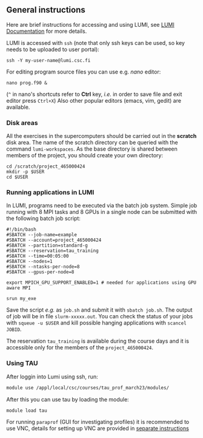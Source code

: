 ## General instructions

Here are brief instructions for accessing and using LUMI, see [LUMI Documentation](https://docs.lumi-supercomputer.eu/) for more details.

LUMI is accessed with `ssh` (note that only ssh keys can be used, so key needs to be uploaded to 
user portal):
```
ssh -Y my-user-name@lumi.csc.fi
```

For editing program source files you can use e.g. *nano* editor: 

```
nano prog.f90 &
```
(`^` in nano's shortcuts refer to **Ctrl** key, *i.e.* in order to save file and exit editor press `Ctrl+X`)
Also other popular editors (emacs, vim, gedit) are available.

### Disk areas

All the exercises in the supercomputers should be carried out in the
**scratch** disk area. The name of the scratch directory can be
queried with the command `lumi-workspaces`. As the base directory is
shared between members of the project, you should create your own
directory:
```
cd /scratch/project_465000424 
mkdir -p $USER
cd $USER
```

### Running applications in LUMI

In LUMI, programs need to be executed via the batch job system. Simple job running with 
8 MPI tasks and 8 GPUs in a single node can be submitted with the following batch job script:
```
#!/bin/bash
#SBATCH --job-name=example
#SBATCH --account=project_465000424
#SBATCH --partition=standard-g
#SBATCH --reservation=tau_training
#SBATCH --time=00:05:00
#SBATCH --nodes=1
#SBATCH --ntasks-per-node=8
#SBATCH --gpus-per-node=8

export MPICH_GPU_SUPPORT_ENABLED=1 # needed for applications using GPU aware MPI

srun my_exe
```

Save the script *e.g.* as `job.sh` and submit it with `sbatch job.sh`. 
The output of job will be in file `slurm-xxxxx.out`. You can check the status of your jobs with `squeue -u $USER` and kill possible hanging applications with
`scancel JOBID`.

The reservation `tau_training` is available during the course days and it
is accessible only for the members of the `project_465000424`.

### Using TAU

After loggin into Lumi using ssh, run:

```bash
module use /appl/local/csc/courses/tau_prof_march23/modules/
```

After this you can use tau by loading the module:

```bash
module load tau
```

For running `paraprof` (GUI for investigating profiles) it is recommended to use VNC, 
details for setting up VNC are provided in [separate instructions](vnc-instructions.md)

